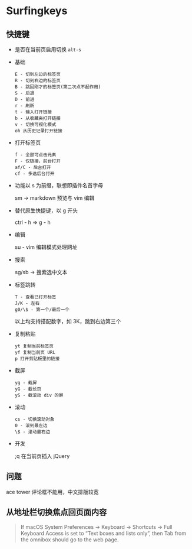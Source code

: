 # Surfingkeys

## 快捷键

- 是否在当前页启用切换 `alt-s`

- 基础

  ```
  E - 切到左边的标签页
  R - 切到右边的标签页
  B - 跳回刚才的标签页(第二次点不起作用)
  S - 后退
  D - 前进
  r - 刷新
  t - 输入打开链接
  b - 从收藏夹打开链接
  v - 切换可视化模式
  oh 从历史记录打开链接
  ```

- 打开标签页
    ```
  f - 全部可点击元素
  F - 仅链接，前台打开
  af/C - 后台打开
  cf - 多选后台打开

    ```

- 功能以 s 为前缀，联想即插件名首字母

  sm -> markdown 预览与 vim 编辑

- 替代原生快捷键，以 g 开头

  ctrl - h => g - h

- 编辑

  su - vim 编辑模式处理网址

- 搜索

  sg/sb -> 搜索选中文本

- 标签跳转

    ```
  T - 查看已打开标签
  J/K - 左右
  g0/\$ - 第一个/最后一个
    ```
  以上均支持搭配数字，如 3K，跳到右边第三个

- 复制粘贴
    ```
  yt 复制当前标签页
  yf 复制当前页 URL
  p 打开剪贴板里的链接
    ```

- 截屏
    ```
  yg - 截屏
  yG - 截长页
  yS - 截滚动 div 的屏
    ```

- 滚动
    ```
  cs - 切换滚动对象
  0 - 滚到最左边
  \$ - 滚动最右边
    ```

- 开发

  ;q 在当前页插入 jQuery

## 问题

ace tower 评论框不能用，中文排版较宽

## 从地址栏切换焦点回页面内容

> If macOS System Preferences -> Keyboard -> Shortcuts -> Full Keyboard Access is set to “Text boxes and lists only”, then Tab from the omnibox should go to the web page.
